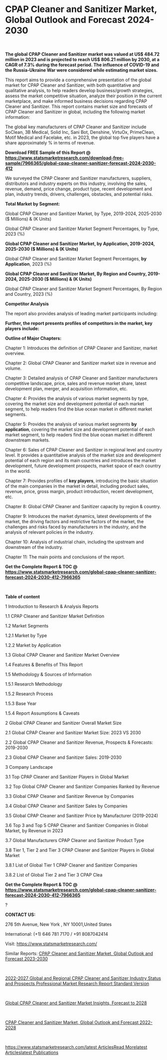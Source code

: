 <h1>CPAP Cleaner and Sanitizer Market, Global Outlook and Forecast 2024-2030</h1><br/><p><meta charset="utf-8"><b id="docs-internal-guid-80cb0ccc-7fff-828e-a0e8-be27ad87d379">The global CPAP Cleaner and Sanitizer market was valued at US$ 484.72 million in 2023 and is projected to reach US$ 806.21 million by 2030, at a <strong>CAGR</strong> of 7.3% during the forecast period. The influence of COVID-19 and the Russia-Ukraine War were considered while estimating market sizes.</b></p>
 
 
 
 <p>This report aims to provide a comprehensive presentation of the global market for CPAP Cleaner and Sanitizer, with both quantitative and qualitative analysis, to help readers develop business/growth strategies, assess the market competitive situation, analyze their position in the current marketplace, and make informed business decisions regarding CPAP Cleaner and Sanitizer. This report contains market size and forecasts of CPAP Cleaner and Sanitizer in global, including the following market information:</p>
 
 
 
 <p>The global key manufacturers of CPAP Cleaner and Sanitizer include SoClean, 3B Medical, Solid Inc, Sani Bot, Denshine, VirtuOx, PrimeClean, Motif Medical and Facelake, etc. in 2023, the global top five players have a share approximately % in terms of revenue.</p>
 
 
 
 <p><strong>Download FREE Sample of this Report @ <a href="https://www.statsmarketresearch.com/download-free-sample/7966365/global-cpap-cleaner-sanitizer-forecast-2024-2030-412">https://www.statsmarketresearch.com/download-free-sample/7966365/global-cpap-cleaner-sanitizer-forecast-2024-2030-412</a></strong></p>
 
 
 
 <p>We surveyed the CPAP Cleaner and Sanitizer manufacturers, suppliers, distributors and industry experts on this industry, involving the sales, revenue, demand, price change, product type, recent development and plan, industry trends, drivers, challenges, obstacles, and potential risks.</p>
 
 
 
 <p><strong>Total Market by Segment:</strong></p>
 
 
 
 <p>Global CPAP Cleaner and Sanitizer Market, by Type, 2019-2024, 2025-2030 ($ Millions) & (K Units)</p>
 
 
 
 <p>Global CPAP Cleaner and Sanitizer Market Segment Percentages, by Type, 2023 (%)</p>
 
 
 
 <p><strong>Global CPAP Cleaner and Sanitizer Market, <strong>by Application</strong>, 2019-2024, 2025-2030 ($ Millions) & (K Units)</strong></p>
 
 
 
 <p>Global CPAP Cleaner and Sanitizer Market Segment Percentages, <strong>by Application</strong>, 2023 (%)</p>
 
 
 
 <p><strong>Global CPAP Cleaner and Sanitizer Market, By Region and Country, 2019-2024, 2025-2030 ($ Millions) & (K Units)</strong></p>
 
 
 
 <p>Global CPAP Cleaner and Sanitizer Market Segment Percentages, By Region and Country, 2023 (%)</p>
 
 
 
 <p><strong>Competitor Analysis</strong></p>
 
 
 
 <p>The report also provides analysis of leading market participants including:</p>
 
 
 
 <p><strong>Further, the report presents profiles of competitors in the market, <strong>key players</strong> include:</strong></p>
 
 
 
 <p><strong>Outline of Major Chapters:</strong></p>
 
 
 
 <p>Chapter 1: Introduces the definition of CPAP Cleaner and Sanitizer, market overview.</p>
 
 
 
 <p>Chapter 2: Global CPAP Cleaner and Sanitizer market size in revenue and volume.</p>
 
 
 
 <p>Chapter 3: Detailed analysis of CPAP Cleaner and Sanitizer manufacturers competitive landscape, price, sales and revenue market share, latest development plan, merger, and acquisition information, etc.</p>
 
 
 
 <p>Chapter 4: Provides the analysis of various market segments by type, covering the market size and development potential of each market segment, to help readers find the blue ocean market in different market segments.</p>
 
 
 
 <p>Chapter 5: Provides the analysis of various market segments <strong>by application</strong>, covering the market size and development potential of each market segment, to help readers find the blue ocean market in different downstream markets.</p>
 
 
 
 <p>Chapter 6: Sales of CPAP Cleaner and Sanitizer in regional level and country level. It provides a quantitative analysis of the market size and development potential of each region and its main countries and introduces the market development, future development prospects, market space of each country in the world.</p>
 
 
 
 <p>Chapter 7: Provides profiles of <strong>key players</strong>, introducing the basic situation of the main companies in the market in detail, including product sales, revenue, price, gross margin, product introduction, recent development, etc.</p>
 
 
 
 <p>Chapter 8: Global CPAP Cleaner and Sanitizer capacity by region & country.</p>
 
 
 
 <p>Chapter 9: Introduces the market dynamics, latest developments of the market, the driving factors and restrictive factors of the market, the challenges and risks faced by manufacturers in the industry, and the analysis of relevant policies in the industry.</p>
 
 
 
 <p>Chapter 10: Analysis of industrial chain, including the upstream and downstream of the industry.</p>
 
 
 
 <p>Chapter 11: The main points and conclusions of the report.</p>
 
 
 
 <div><b>Get the Complete Report & TOC @ <a href="https://www.statsmarketresearch.com/global-cpap-cleaner-sanitizer-forecast-2024-2030-412-7966365">https://www.statsmarketresearch.com/global-cpap-cleaner-sanitizer-forecast-2024-2030-412-7966365</a></b></div>
 
 
 
 <p><br />
 
 <b>Table of content</b></p>
 
 
 
 <p>1 Introduction to Research & Analysis Reports<br />
 
 1.1 CPAP Cleaner and Sanitizer Market Definition<br />
 
 1.2 Market Segments<br />
 
 1.2.1 Market by Type<br />
 
 1.2.2 Market by Application<br />
 
 1.3 Global CPAP Cleaner and Sanitizer Market Overview<br />
 
 1.4 Features & Benefits of This Report<br />
 
 1.5 Methodology & Sources of Information<br />
 
 1.5.1 Research Methodology<br />
 
 1.5.2 Research Process<br />
 
 1.5.3 Base Year<br />
 
 1.5.4 Report Assumptions & Caveats<br />
 
 2 Global CPAP Cleaner and Sanitizer Overall Market Size<br />
 
 2.1 Global CPAP Cleaner and Sanitizer Market Size: 2023 VS 2030<br />
 
 2.2 Global CPAP Cleaner and Sanitizer Revenue, Prospects & Forecasts: 2019-2030<br />
 
 2.3 Global CPAP Cleaner and Sanitizer Sales: 2019-2030<br />
 
 3 Company Landscape<br />
 
 3.1 Top CPAP Cleaner and Sanitizer Players in Global Market<br />
 
 3.2 Top Global CPAP Cleaner and Sanitizer Companies Ranked by Revenue<br />
 
 3.3 Global CPAP Cleaner and Sanitizer Revenue by Companies<br />
 
 3.4 Global CPAP Cleaner and Sanitizer Sales by Companies<br />
 
 3.5 Global CPAP Cleaner and Sanitizer Price by Manufacturer (2019-2024)<br />
 
 3.6 Top 3 and Top 5 CPAP Cleaner and Sanitizer Companies in Global Market, by Revenue in 2023<br />
 
 3.7 Global Manufacturers CPAP Cleaner and Sanitizer Product Type<br />
 
 3.8 Tier 1, Tier 2 and Tier 3 CPAP Cleaner and Sanitizer Players in Global Market<br />
 
 3.8.1 List of Global Tier 1 CPAP Cleaner and Sanitizer Companies<br />
 
 3.8.2 List of Global Tier 2 and Tier 3 CPAP Clea</p>
 
 
 
 <div><b>Get the Complete Report & TOC @ <a href="https://www.statsmarketresearch.com/global-cpap-cleaner-sanitizer-forecast-2024-2030-412-7966365">https://www.statsmarketresearch.com/global-cpap-cleaner-sanitizer-forecast-2024-2030-412-7966365</a></b></div>
 
 
 
 <p>? </p>
 
 
 
 <p><b>CONTACT US:</b><br />
 
 276 5th Avenue, New York , NY 10001,United States<br />
 
 International: (+1) 646 781 7170 / +91 8087042414<br />
 
 Visit: <a href="https://www.statsmarketresearch.com/">https://www.statsmarketresearch.com/</a><br />
 
 Similar Reports: <a href="https://www.statsmarketresearch.com/global-cpap-cleaner-sanitizer-forecast-2024-2030-412-7966365">CPAP Cleaner and Sanitizer Market, Global Outlook and Forecast 2023-2030</a><br />
 
 <br />
 
 <a href="https://www.statsmarketresearch.com/global-cpap-cleaner-sanitizer-forecast-2024-2030-412-7966365">2022-2027 Global and Regional CPAP Cleaner and Sanitizer Industry Status and Prospects Professional Market Research Report Standard Version</a><br />
 
 <br />
 
 <a href="https://www.statsmarketresearch.com/global-cpap-cleaner-sanitizer-forecast-2024-2030-412-7966365">Global CPAP Cleaner and Sanitizer Market Insights, Forecast to 2028</a><br />
 
 <br />
 
 <a href="https://www.statsmarketresearch.com/global-cpap-cleaner-sanitizer-forecast-2024-2030-412-7966365">CPAP Cleaner and Sanitizer Market, Global Outlook and Forecast 2022-2028</a><br />
 
 <br />
 
 <a href="https://gyeongbokgung.com">https://www.statsmarketresearch.com/</a><a href="https://hallyeomaritime.com">latest Articles</a><a href="https://jingwansa.com">Read More</a><a href="https://nguoiviet.jp/">latest Articles</a><a href="https://www.intelmarketresearch.com/">latest Publications</a></p>